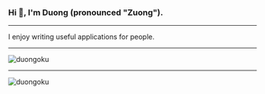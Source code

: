 ### Hi 👋, I'm Duong (pronounced "Zuong").

----

I enjoy writing useful applications for people.

----

<p><img src="https://github-readme-stats.vercel.app/api/top-langs?username=duongoku&hide=html,css,jupyter%20notebook&show_icons=true&locale=en&layout=compact&theme=tokyonight" alt="duongoku"/></p>

----

<p><img src="https://github-readme-stats.vercel.app/api?username=duongoku&show_icons=true&locale=en&theme=tokyonight" alt="duongoku"/></p>
